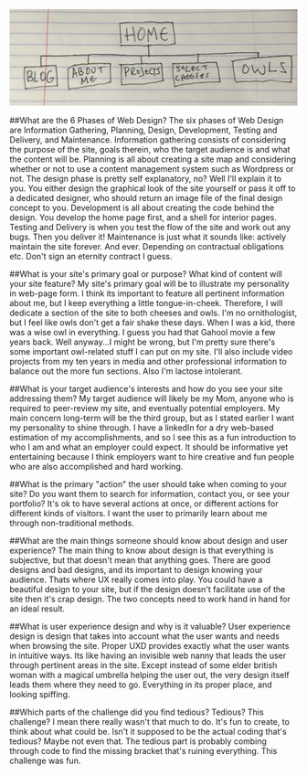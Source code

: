 ![Alt text](/week-2/imgs/site-map.png)

##What are the 6 Phases of Web Design?
The six phases of Web Design are Information Gathering, Planning, Design, Development, Testing and Delivery, and Maintenance. Information gathering consists of considering the purpose of the site, goals therein, who the target audience is and what the content will be. Planning is all about creating a site map and considering whether or not to use a content management system such as Wordpress or not. The design phase is pretty self explanatory, no? Well I'll explain it to you. You either design the graphical look of the site yourself or pass it off to a dedicated designer, who should return an image file of the final design concept to you. Development is all about creating the code behind the design. You develop the home page first, and a shell for interior pages. Testing and Delivery is when you test the flow of the site and work out any bugs. Then you deliver it! Maintenance is just what it sounds like: actively maintain the site forever. And ever. Depending on contractual obligations etc. Don't sign an eternity contract I guess.

##What is your site's primary goal or purpose? What kind of content will your site feature?
My site's primary goal will be to illustrate my personality in web-page form. I think its important to feature all pertinent information about me, but I keep everything a little tongue-in-cheek. Therefore, I will dedicate a section of the site to both cheeses and owls. I'm no ornithologist, but I feel like owls don't get a fair shake these days. When I was a kid, there was a wise owl in everything. I guess you had that Gahool movie a few years back. Well anyway...I might be wrong, but I'm pretty sure there's some important owl-related stuff I can put on my site. I'll also include video projects from my ten years in media and other professional information to balance out the more fun sections. Also I'm lactose intolerant.

##What is your target audience's interests and how do you see your site addressing them?
My target audience will likely be my Mom, anyone who is required to peer-review my site, and eventually potential employers. My main concern long-term will be the third group, but as I stated earlier I want my personality to shine through. I have a linkedIn for a dry web-based estimation of my accomplishments, and so I see this as a fun introduction to who I am and what an employer could expect. It should be informative yet entertaining because I think employers want to hire creative and fun people who are also accomplished and hard working.

##What is the primary "action" the user should take when coming to your site? Do you want them to search for information, contact you, or see your portfolio? It's ok to have several actions at once, or different actions for different kinds of visitors.
I want the user to primarily learn about me through non-traditional methods.

##What are the main things someone should know about design and user experience?
The main thing to know about design is that everything is subjective, but that doesn't mean that anything goes. There are good designs and bad designs, and its important to design knowing your audience. Thats where UX really comes into play. You could have a beautiful design to your site, but if the design doesn't facilitate use of the site then it's crap design. The two concepts need to work hand in hand for an ideal result.

##What is user experience design and why is it valuable? 
User experience design is design that takes into account what the user wants and needs when browsing the site. Proper UXD provides exactly what the user wants in intuitive ways. Its like having an invisible web nanny that leads the user through pertinent areas in the site. Except instead of some elder british woman with a magical umbrella helping the user out, the very design itself leads them where they need to go. Everything in its proper place, and looking spiffing.

##Which parts of the challenge did you find tedious?
Tedious? This challenge? I mean there really wasn't that much to do. It's fun to create, to think about what could be. Isn't it supposed to be the actual coding that's tedious? Maybe not even that. The tedious part is probably combing through code to find the missing bracket that's ruining everything. This challenge was fun.